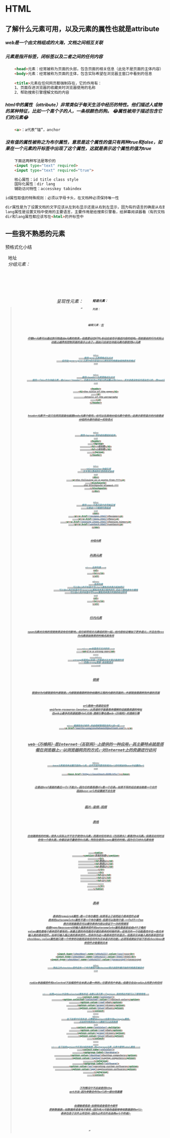 #                             HTML
## 了解什么元素可用，以及元素的属性也就是attribute

##### web是一个由文档组成的大海，文档之间相互关联

##### 元素是指开标签，闭标签以及二者之间的任何内容

```html
	<head>元素：经常被称为页面的头部，包含页面的相关信息（此处不是页面的主体内容）
	<body>元素：经常被称为页面的主体，包含实际希望在浏览器主窗口中看到的信息
	
	<title>元素在任何网页都强制存在，它的作用有：
	1、页面存进浏览器的收藏夹时浏览器使用的名称
	2、帮助搜索引擎理解文档的内容
```

##### html中的属性（attribute）非常类似于每天生活中经历的特性。他们描述人或物的某种特征，比如一个高个子的人，一条棕颜色的狗。 😂属性被用于描述包含它们的元素😂

```html
	<a>：a代表“锚”，anchor
```

##### 没有值的属性被称之为布尔属性，意思是这个属性的值只有两种true和false，如果在一个元素的开标签中出现了这个属性，这就是表示这个属性的值为true
```html
	下面这两种写法是等价的
	<input type="text" required>
	<input type="text" required="true">
```
```html
	核心属性：id title class style
	国际化属性：dir lang
	辅助访问特性：accesskey tabindex

id属性取值的特殊规则：必须以字母卡头，在文档种必须保持唯一性

dir属性是为了设置文档的文字应该从左到右显示还是从右到左显示，因为有的语言的确是从右到左读的
lang属性是设置文档中使用的主要语言，主要作用是给搜索引擎看，给屏幕阅读器看（有的文档会自动出现翻译功能就是因为这）
dir和lang属性都应该写在<html>的开标签中
```

## 一些我不熟悉的元素
预格式化小结<pre>
地址<address>
分组元素：<header>	<hgroup>	<nav>	<section>	<article>	
呈现性元素：<b>	<i>		<sup>	  <sub>
短语元素：<em>	<strong>	<abbr>	  <dfn>		<blockquote>	<q>		<cite>	  <code>	<kbd>	  <var>		<samp>
列表：<dl> <dt> <dd>
编辑元素：<ins>和<del>

##### 尽管br元素可以通过换行制造出p元素的效果，但是要记住HTML标记应该用于描述内容的结构。而前面说的行为实际上功能上越界到控制页面的显示上去了，因此只应该在块级元素内部使用br元素

```html
<!--
	使用<pre>元素预格式化文本
    任何在<pre></pre>元素中的内容在html解析的时候都会保持原有的格式
-->

```

```html
<!--
	使用<header>元素预格式化文本
	使用一个div作为块级元素，给class="header"，但是无论怎么样给元素设置id和class，其本身是没有任何语法含义的，用head元素进行标记的话，可以简化标记工作（不用写啥class或者id来标识这个块级元素了），减少标记工作的同时，实现了class和id这样给元素一些实际语义的工作
-->

<header>
	<h1>the title of the page</h1>
	<p>
		details of the paragraphy
	</p>
</header>

```
##### header元素不一定只在网页层面也就是body元素中使用，也可以在其他分组元素中使用，这表示即将显示的内容是该分组的头部内容这一实际含义

```html
<!--
	使用<hgroup>将多级标题组织起来 
-->
<header>
	<hgroup>
		<h1>一级标题</h1>
		<h2>二级标题</h2>
	</hgroup>
</header>

```
```html
<!--
	<blockquote>块级引用
	文本将以漂亮的引言的形式呈现
-->
<div>
	<p>the following is a quote from ***</p>
	<blockquote>
		the blockquote element ***
	</blockquote>
</div>
```
```html
<!--
	使用<nav>代表页面中的导航区域
    它是由一个链接列表组成
-->
<nav>
	<p><a href="recipes.html">Recipes</p>
	<p><a href="menu.html">Menu</p>
	<p><a href="opening_items.html">Opening times</p>
	<p><a href="contact.html">contact</p>
</nav>
```

#### 分组元素

### 列表元素

```html
<!-- 无序列表 -->
<ul>
	<li></li>
</ul>

<!-- 
	有序列表
	可以在ol的开标签中写start属性用来表示起始索引
	可以在ol的开标签中写reversed属性用来表示倒序排列 但这个属性是布尔属性
	可以在ol的开标签中写type属性用来表示列表的标记符号
-->
<ol>
	<li></li>
</ol>
```

### 行内元素
##### span元素对文档的视觉效果没有任何影响，但它却将相关元素组织到一起，给内容标记增加了更多语义，并且在用css为元素添加效果的时候尤其有用

```html
	<!-- em标签用于文本斜体 -->
	<em>I'm a strong man</em>
	
	<!-- 
	strong标签和em标签一样都是对文本表示强调作用
    但是strong更甚 会加粗显示
    -->
```

### 链接 
链接分为内部链接和外部链接，内部链接是跳转到你创建的工程的内部的页面的，外部链接是跳转到外部的页面
#### url是统一资源定位符 uniform resource locator，从英语的字面意思来理解的话就是资源的地址 在web上最多的资源就是html文档  搜索引擎也是web（万维网）的搜索引擎

```html
<!-- 链接到电子邮件 并会把邮箱填到收件人的一栏 -->
	<a href="mailto:yangjinzhehao123@outlook.com"> </a>
```

## web（万维网）是Internet（互联网）上提供的一种应用，其主要特点就是搭载在浏览器上，以浏览器网页的方式，对Internet上的资源进行访问

```html
<!-- 
	base元素是用来设置页面的url的，这样页面再要用到相对url的时候会和base中设置的url
-->

	<base href="http://localhost:5500/kfc/"></base>
```
##### 注意这href里面的最后一个/不能少，因为它的意思是kfc是一个目录。如果不写的话会被当做是一个文件 因此base url的设置就不会生效

### 图片 音频 视频 

### 表格
##### 在创建表格的时候，很多人实际上并不在乎使用th元素，而是对任何单元（包括表头）都是用td元素。但是无论何时当你有一个表头是，你都应该尽量使用th元素。特别在使用scope属性的时候，因为它只对th元素有效

```html
	<table>
		<caption>表格的标题</caption>
		<tr>
			<td>数据11</td>
			<td>数据12</td>
			<td>数据13</td>
		</tr>
		<tr>
			<td>21</td>
			<td>22</td>
			<td>23</td>
			
		</tr>
	</table>
```

### 表单 
表单的required属性 是一个布尔属性 如果写上了说明这个表单控件必填
表单的autocomplete属性不是一个布尔属性 但是可以取两个值 一个off一个on 表示浏览器是否可以缓存表单内容以保证下一次的预填写 但是type为password的输入框表单控件的autocomplete属性是直接设成off了嘞的
value属性是每个表单控件都有的，其最主要的作用是用于提交表单的时候传参，还有另外一个功能是用于在一些文本输入类的表单控件，如单行输入框之类的表单控件，用来作为这一类表单控件的显示，但是非文本输入类的表单控件如checkbox，value属性就只是一个传参的功能而没有任何作为文本显示的功能，必须写成类似于如下形式checkbox表单控件才能看到文本
```html
<input type="checkbox" name="chkskill" value="css">css<br>
<input type="checkbox" name="chkskill" value="html">html<br>
<input type="checkbox" name="chkskill" value="javascript">javascript

<!--
	除此之外checkbox控件还有一个布尔属性叫做checked表示该控件最开始的时候是否被选中
-->
```

radio单选框控件和selected下拉框控件在本质上是一样的，它要求用户单选，但是它会比radio占用更少的空间
```html
<!-- 如果option中没有selected属性的话 会默认显示第一个option 我觉得这样就可以了额嘻嘻嘻-->
	<select name="selColor">
		<option selected="selected" value="">Select color</option>
		<option value="red">Red</option>
		<option value="green">Green</option>
		<option value="blue">Blue</option>
	</select>
	
<!-- 
	在下拉框中实现多选 只需要在select标签中用multiple属性 
	点击的时候按住ctrl键就可以达到效果
-->
	<select name="selColor" multiple>
		<option value="red">Red</option>
		<option value="green">Green</option>
		<option value="blue">Blue</option>
	</select>
	
	
<!-- 在下拉的option中实现分组的效果 用optgroup元素 元素中要带label属性 -->
	<select name="selColor">
		<optgroup label="hardware">
			<option value="desktop">Desktop computers</option>
			<option value="laptop">Laptop computers</option>
		</optgroup>
		<optgroup label="software">
			<option value="os">oprating system software</option>
			<option value="app">application software</option>
		</optgroup>
	</select>
```

##### 下列情况中不应该使用http get方法 因为参数会作为url的一部分而暴露
处理敏感信息 如密码或者信用卡细节
更新数据源，如数据库或者电子表格（因为有人可能伪造能够修改数据源的url）
表单包含了文件上传空间（因为上传文件无法再url中传递）